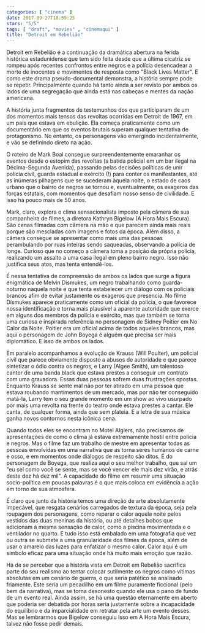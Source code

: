 ```yaml
---
categories: [ "cinema" ]
date: 2017-09-27T18:59:25
stars: "5/5"
tags: [ "draft", "movies" , "cinemaqui" ]
title: "Detroit em Rebelião"
---
```

Detroit em Rebelião é a continuação da dramática abertura na ferida histórica estadunidense que tem sido feita desde que a última cicatriz se rompeu após recentes confrontos entre negros e a polícia desencadear a morte de inocentes e movimentos de resposta como "Black Lives Matter". E como este drama pseudo-documental demonstra, a história sempre pode se repetir. Principalmente quando há tanto ainda a ser revisto por ambos os lados de uma segregação que ainda está nas cabeças e mentes da nação americana.

A história junta fragmentos de testemunhos dos que participaram de um dos momentos mais tensos das revoltas ocorridas em Detroit de 1967, em um país que estava em ebulição. Ela começa praticamente como um documentário em que os eventos brutais superam qualquer tentativa de protagonismo. No entanto, os personagens vão emergindo incidentalmente, e vão se definindo direto na ação.

O roteiro de Mark Boal consegue surpreendentemente emaranhar os eventos desde o estopim das revoltas (a batida policial em um bar ilegal na Décima-Segunda Avenida), passando pelas decisões políticas de unir polícia civil, guarda estadual e exército (!) para conter os manifestantes, até as inúmeras pilhagens que se sucederam àquela noite, o estado de caos urbano que o bairro de negros se tornou e, eventualmente, os exageros das forças estatais, com momentos que desafiam nosso senso de civilidade. E isso há pouco mais de 50 anos.

Mark, claro, explora o clima sensacionalista imposto pela câmera de sua companheira de filmes, a diretora Kathryn Bigelow (A Hora Mais Escura). São cenas filmadas com câmera na mão e que parecem ainda mais reais porque são mescladas com imagens e fotos da época. Além disso, a câmera consegue se apresentar como mais uma das pessoas perambulando por ruas inteiras sendo saqueadas, observando a polícia de longe. Curioso que no começo a câmera toma a posição da própria polícia, realizando um assalto a uma casa ilegal em pleno bairro negro. Isso não justifica seus atos, mas tenta entendê-los.

É nessa tentativa de compreensão de ambos os lados que surge a figura enigmática de Melvin Dismukes, um negro trabalhando como guarda-noturno naquela noite e que tenta estabelecer um diálogo com os policiais brancos afim de evitar justamente os exageros que presencia. No filme Dismukes aparece praticamente como um oficial da polícia, o que favorece nossa identificação e torna mais plausível a aparente autoridade que exerce em alguns dos membros da polícia e exército, mas que também se torna uma curiosa e inspirada referência no personagem de Sidney Poitier em No Calor da Noite. Poitier era um oficial acima de todos aqueles brancos, mas aqui o personagem de John Boyega é alguém que precisa ser mais diplomático. E isso de ambos os lados.

Em paralelo acompanhamos a evolução de Krauss (Will Poulter), um policial civil que parece obviamente disposto a abusos de autoridade e que parece sintetizar o ódio contra os negros, e Larry (Algee Smith), um talentoso cantor de uma banda black que estava prestes a conseguir um contrato com uma gravadora. Essas duas pessoas sofrem duas frustrações opostas. Enquanto Krauss se sente mal não por ter atirado em uma pessoa que estava roubando mantimentos de um mercado, mas por não ter conseguido matá-la, Larry tem o seu grande momento em um show ao vivo usurpado por mais uma revolta na frente do teatro onde estava prestes a cantar. Ele canta, de qualquer forma, ainda que sem plateia. E a letra de sua música ganha novos contornos nesta icônica cena.

Quando todos eles se encontram no Motel Algiers, não precisamos de apresentações de como o clima já estava extremamente hostil entre polícia e negros. Mas o filme faz um trabalho de mestre em apresentar todas as pessoas envolvidas em uma narrativa que as torna seres humanos de carne e osso, e em momentos onde diálogos de respeito são ditos. É do personagem de Boyega, que realiza aqui o seu melhor trabalho, que sai um "eu sei como você se sente, mas se você vencer ele mais dez virão, e atrás deste dez há dez mil". A capacidade do filme em resumir uma situação socio-política em poucas palavras é o que mais coloca em evidência a ação em torno de sua atmosfera.

É claro que junto da história temos uma direção de arte absolutamente impecável, que resgata cenários carregados de textura da época, seja pela roupagem dos personagens, como reparar o calor aquela noite pelos vestidos das duas meninas da história, ou até detalhes bobos que adicionam à mesma sensação de calor, como a piscina movimentada e o ventilador no quarto. E tudo isso está embalado em uma fotografia que vez ou outra se submete a uma granularidade dos filmes da época, além de usar o amarelo das luzes para enfatizar o mesmo calor. Calor aqui é um símbolo eficaz para uma situação onde há muito mais emoção que razão.

Há de se perceber que a história vista em Detroit em Rebelião sacrifica parte do seu realismo ao tentar colocar sutilmente os negros como vítimas absolutas em um cenário de guerra, o que seria patético se analisado friamente. Este seria um pecadilho em um filme puramente ficcional (pelo bem da narrativa), mas se torna desonesto quando ele usa o pano de fundo de um evento real. Ainda assim, se há uma questão eternamente em aberto que poderia ser debatida por horas seria justamente sobre a incapacidade do equilíbrio e da imparcialidade em retratar pela arte um evento desses. Mas se lembrarmos que Bigelow conseguiu isso em A Hora Mais Escura, talvez não fosse pedir demais.
